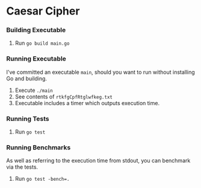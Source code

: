 # Caesar Cipher

### Building Executable
1. Run `go build main.go`

### Running Executable
I've committed an executable `main`, should you want to run without installing Go and building.

1. Execute `./main`
2. See contents of `rtkfgCpfRtglwfkeg.txt`
3. Executable includes a timer which outputs execution time.

### Running Tests
1. Run `go test`

### Running Benchmarks
As well as referring to the execution time from stdout, you can benchmark via the tests.

1. Run `go test -bench=.`
